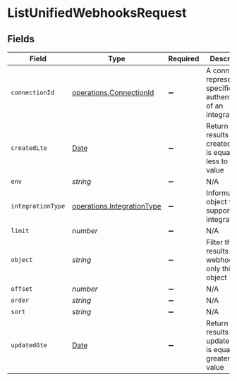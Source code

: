 # ListUnifiedWebhooksRequest


## Fields

| Field                                                                                         | Type                                                                                          | Required                                                                                      | Description                                                                                   |
| --------------------------------------------------------------------------------------------- | --------------------------------------------------------------------------------------------- | --------------------------------------------------------------------------------------------- | --------------------------------------------------------------------------------------------- |
| `connectionId`                                                                                | [operations.ConnectionId](../../../sdk/models/operations/connectionid.md)                     | :heavy_minus_sign:                                                                            | A connection represents a specific authentication of an integration.                          |
| `createdLte`                                                                                  | [Date](https://developer.mozilla.org/en-US/docs/Web/JavaScript/Reference/Global_Objects/Date) | :heavy_minus_sign:                                                                            | Return only results whose created date is equal or less to this value                         |
| `env`                                                                                         | *string*                                                                                      | :heavy_minus_sign:                                                                            | N/A                                                                                           |
| `integrationType`                                                                             | [operations.IntegrationType](../../../sdk/models/operations/integrationtype.md)               | :heavy_minus_sign:                                                                            | Informational object for supported integrations.                                              |
| `limit`                                                                                       | *number*                                                                                      | :heavy_minus_sign:                                                                            | N/A                                                                                           |
| `object`                                                                                      | *string*                                                                                      | :heavy_minus_sign:                                                                            | Filter the results for webhooks for only this object                                          |
| `offset`                                                                                      | *number*                                                                                      | :heavy_minus_sign:                                                                            | N/A                                                                                           |
| `order`                                                                                       | *string*                                                                                      | :heavy_minus_sign:                                                                            | N/A                                                                                           |
| `sort`                                                                                        | *string*                                                                                      | :heavy_minus_sign:                                                                            | N/A                                                                                           |
| `updatedGte`                                                                                  | [Date](https://developer.mozilla.org/en-US/docs/Web/JavaScript/Reference/Global_Objects/Date) | :heavy_minus_sign:                                                                            | Return only results whose updated date is equal or greater to this value                      |